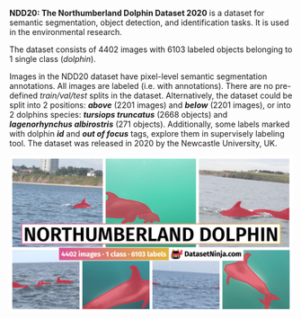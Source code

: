 **NDD20: The Northumberland Dolphin Dataset 2020** is a dataset for semantic segmentation, object detection, and identification tasks. It is used in the environmental research. 

The dataset consists of 4402 images with 6103 labeled objects belonging to 1 single class (*dolphin*).

Images in the NDD20 dataset have pixel-level semantic segmentation annotations. All images are labeled (i.e. with annotations). There are no pre-defined <i>train/val/test</i> splits in the dataset. Alternatively, the dataset could be split into 2 positions: ***above*** (2201 images) and ***below*** (2201 images), or into 2 dolphins species: ***tursiops truncatus*** (2668 objects) and ***lagenorhynchus albirostris*** (271 objects). Additionally, some labels marked with dolphin ***id*** and ***out of focus*** tags, explore them in supervisely labeling tool. The dataset was released in 2020 by the Newcastle University, UK.

<img src="https://github.com/dataset-ninja/northumberland-dolphin/raw/main/visualizations/poster.png">
